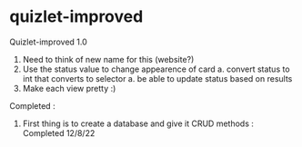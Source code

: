 # quizlet-improved

Quizlet-improved 1.0
1. Need to think of new name for this (website?)
2. Use the status value to change appearence of card
    a. convert status to int that converts to selector
    a. be able to update status based on results 
3. Make each view pretty :) 

Completed : 
1. First thing is to create a database and give it CRUD methods : Completed 12/8/22
